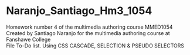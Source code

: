 # Naranjo_Santiago_Hm3_1054
Homework number 4 of the multimedia authoring course MMED1054
Created by Santiago Naranjo for the multimedia authoring course at Fanshawe College  
File To-Do list. Using CSS CASCADE, SELECTION &amp; PSEUDO SELECTORS

